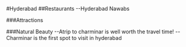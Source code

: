 #Hyderabad
##Restaurants
--Hyderabad Nawabs

###Attractions

###Natural Beauty
--Atrip to charminar is well worth the travel time!
--Charminar is the first spot to visit in hyderabad
